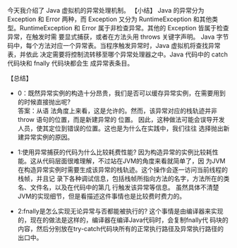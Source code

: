 今天我介绍了 Java 虚拟机的异常处理机制。
【小结】
Java 的异常分为 Exception 和 Error 两种，而 Exception 又分为 RuntimeException 和其他类 型。RuntimeException 和 Error 属于非检查异常。其他的 Exception 皆属于检查异常，在触发时需 要显式捕获，或者在方法头用 throws 关键字声明。
Java 字节码中，每个方法对应一个异常表。当程序触发异常时，Java 虚拟机将查找异常表，并依此 决定需要将控制流转移至哪个异常处理器之中。Java 代码中的 catch 代码块和 fnally 代码块都会生 成异常表条目。

【总结】
- 0：既然异常实例的构造十分昂贵，我们是否可以缓存异常实例，在需要用到的时候直接抛出呢?       
答案：从语 法角度上来看，这是允许的。然而，该异常对应的栈轨迹并非 throw 语句的位置，而是新建异常的 位置。
    因此，这种做法可能会误导开发人员，使其定位到错误的位置。这也是为什么在实践中，我们往往
    选择抛出新建异常实例的原因。

- 1:使用异常捕获的代码为什么比较耗费性能? 因为构造异常的实例比较耗性能。这从代码层面很难理解，不过站在JVM的角度来看就简单了，因 为JVM在构造异常实例时需要生成该异常的栈轨迹。这个操作会逐一访问当前线程的栈帧，并且记 录下各种调试信息，包括栈帧所指向方法的名字，方法所在的类名、文件名，以及在代码中的第几 行触发该异常等信息。 虽然具体不清楚JVM的实现细节，但是看描述这件事情也是比较费时费力的。

- 2:fnally是怎么实现无论异常与否都能被执行的? 这个事情是由编译器来实现的，现在的做法是这样的，编译器在编译Java代码时，会复制fnally代 码块的内容，然后分别放在try-catch代码块所有的正常执行路径及异常执行路径的出口中。